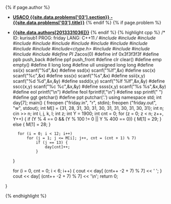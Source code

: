 <a name="2013331036.03"></a>

{% if page.author %}
- **[USACO {{site.data.problems['03'].section}} - {{site.data.problems['03'].title}}]({{site.baseurl}}/problem/03)**
{% endif %}
{% if page.problem %}
- **[{{site.data.authors[2013331036]}}]({{site.baseurl}}/author/2013331036)**
{% endif %}
{% highlight cpp %}
/*
ID: kurisub1
PROG: friday
LANG: C++11
*/
#include<iostream>
#include<fstream>
#include<sstream>
#include<list>
#include<queue>
#include<deque>
#include<stack>
#include<vector>
#include<algorithm>
#include<cstdio>
#include<cmath>
#include<cstring>
#include<ctype.h>
#include<string>
#include<iterator>
#include<map>
#include<set>
#include<utility>
#define PI 2*acos(0)
#define inf 0x3f3f3f3f
#define ppb push_back
#define ppf push_front
#define clr clear()
#define emp empty()
#define ll long long
#define ull unsigned long long
#define ssi(x) scanf("%d",&x)
#define ssd(x) scanf("%lf",&x)
#define ssc(x) scanf("%c",&x)
#define sss(x) scanf("%s",&x)
#define ssii(x,y) scanf("%d %d",&x,&y)
#define ssdd(x,y) scanf("%lf %lf",&x,&y)
#define sscc(x,y) scanf("%c %c",&x,&y)
#define ssss(x,y) scanf("%s %s",&x,&y)
#define eol printf("\n")
#define feol fprintf(f,"\n")
#define ssp printf(" ")
#define ggt getchar()
#define ppt putchar('.')
using namespace std;
int day[7];
main() {
    freopen ("friday.in", "r", stdin);
    freopen ("friday.out", "w", stdout);
    int M[] = {31, 28, 31, 30, 31, 30, 31, 31, 30, 31, 30, 31};
    int n;
    cin >> n;
    int i, j, k, l;
    int z;
    int Y = 1900;
    int cnt = 0;
    for (z = 0; z < n; z++, Y++) {
        if (Y % 4 == 0 && (Y % 100 != 0 || Y % 400 == 0)) {
            M[1] = 29;
        } else {
            M[1] = 28;
        }

        for (i = 0; i < 12; i++)
            for (j = 1; j <= M[i]; j++, cnt = (cnt + 1) % 7)
                if (j == 13) {
                    day[cnt]++;
                }
    }

    for (i = 0, cnt = 0; i < 6; i++) {
        cout << day[ (cnt++ -2 + 7) % 7] << ' ';
    }
    cout << day[ (cnt++ -2 + 7) % 7] << '\n';
    return 0;

}

{% endhighlight %}